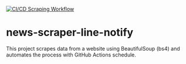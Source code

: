 [![CI/CD Scraping Workflow](https://github.com/Thanaraklee/news-scraper-line-notify/actions/workflows/cicd-scraping.yml/badge.svg?branch=main&event=schedule)](https://github.com/Thanaraklee/news-scraper-line-notify/actions/workflows/cicd-scraping.yml)
# news-scraper-line-notify
This project scrapes data from a website using BeautifulSoup (bs4) and automates the process with GitHub Actions schedule.
